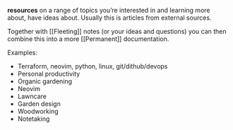 **resources** on a range of topics you’re interested in and learning more about, have ideas about. Usually this is articles from external sources. 

Together with [[Fleeting]] notes (or your ideas and questions) you can then combine this into a more [[Permanent]] documentation. 

Examples:
- Terraform, neovim, python, linux, git/dithub/devops
- Personal productivity
- Organic gardening
- Neovim
- Lawncare
- Garden design
- Woodworking
- Notetaking

